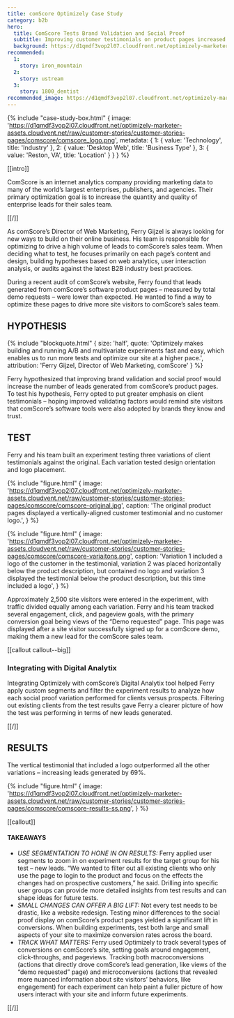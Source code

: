 ```yaml
---
title: comScore Optimizely Case Study
category: b2b
hero:
  title: ComScore Tests Brand Validation and Social Proof
  subtitle: Improving customer testimonials on product pages increased conversions by 69%
  background: https://d1qmdf3vop2l07.cloudfront.net/optimizely-marketer-assets.cloudvent.net/raw/customer-stories/customer-stories-pages/comscore/comscore-hero.jpg
recommended:
  1:
    story: iron_mountain
  2:
    story: ustream
  3:
    story: 1800_dentist
recommended_image: https://d1qmdf3vop2l07.cloudfront.net/optimizely-marketer-assets.cloudvent.net/raw/customer-stories/customer-stories-pages/comscore/comscore-hero-medium.jpg
---
```


{% include "case-study-box.html"
  {
    image: 'https://d1qmdf3vop2l07.cloudfront.net/optimizely-marketer-assets.cloudvent.net/raw/customer-stories/customer-stories-pages/comscore/comscore_logo.png',
    metadata: {
      1: {
        value: 'Technology',
        title: 'Industry'
      },
      2: {
        value: 'Desktop Web',
        title: 'Business Type'
      },
      3: {
        value: 'Reston, VA',
        title: 'Location'
      }
    }
  }
%}


[[intro]]

ComScore is an internet analytics company providing marketing data to many of the world’s largest enterprises, publishers, and agencies. Their primary optimization goal is to increase the quantity and quality of enterprise leads for their sales team.

[[/]]

As comScore’s Director of Web Marketing, Ferry Gijzel is always looking for new ways to build on their online business. His team is responsible for optimizing to drive a high volume of leads to comScore’s sales team. When deciding what to test, he focuses primarily on each page’s content and design, building hypotheses based on web analytics, user interaction analysis, or audits against the latest B2B industry best practices.

During a recent audit of comScore’s website, Ferry found that leads generated from comScore’s software product pages – measured by total demo requests – were lower than expected. He wanted to find a way to optimize these pages to drive more site visitors to comScore’s sales team.

## HYPOTHESIS

{% include "blockquote.html"
  {
    size: 'half',
    quote: 'Optimizely makes building and running A/B and multivariate experiments fast and easy, which enables us to run more tests and optimize our site at a higher pace.',
    attribution: 'Ferry Gijzel, Director of Web Marketing, comScore'
  }
%}

Ferry hypothesized that improving brand validation and social proof would increase the number of leads generated from comScore’s product pages. To test his hypothesis, Ferry opted to put greater emphasis on client testimonials – hoping improved validating factors would remind site visitors that comScore’s software tools were also adopted by brands they know and trust.

## TEST

Ferry and his team built an experiment testing three variations of client testimonials against the original. Each variation tested design orientation and logo placement.

{% include "figure.html"
  {
    image: 'https://d1qmdf3vop2l07.cloudfront.net/optimizely-marketer-assets.cloudvent.net/raw/customer-stories/customer-stories-pages/comscore/comscore-original.jpg',
    caption: 'The original product pages displayed a vertically-aligned customer testimonial and no customer logo.',
  }
%}

{% include "figure.html"
  {
    image: 'https://d1qmdf3vop2l07.cloudfront.net/optimizely-marketer-assets.cloudvent.net/raw/customer-stories/customer-stories-pages/comscore/comscore-variaitons.png',
    caption: 'Variation 1 included a logo of the customer in the testimonial, variation 2 was placed horizontally below the product description, but contained no logo and variation 3 displayed the testimonial below the product description, but this time included a logo',
  }
%}

Approximately 2,500 site visitors were entered in the experiment, with traffic divided equally among each variation. Ferry and his team tracked several engagement, click, and pageview goals, with the primary conversion goal being views of the “Demo requested” page. This page was displayed after a site visitor successfully signed up for a comScore demo, making them a new lead for the comScore sales team.

[[callout callout--big]]

### Integrating with Digital Analytix

Integrating Optimizely with comScore’s Digital Analytix tool helped Ferry apply custom segments and filter the experiment results to analyze how each social proof variation performed for clients versus prospects. Filtering out existing clients from the test results gave Ferry a clearer picture of how the test was performing in terms of new leads generated.

[[/]]

## RESULTS

The vertical testimonial that included a logo outperformed all the other variations – increasing leads generated by 69%.

{% include "figure.html"
  {
    image: 'https://d1qmdf3vop2l07.cloudfront.net/optimizely-marketer-assets.cloudvent.net/raw/customer-stories/customer-stories-pages/comscore/comscore-results-ss.png',
  }
%}

[[callout]]

#### TAKEAWAYS

- *USE SEGMENTATION TO HONE IN ON RESULTS:* Ferry applied user segments to zoom in on experiment results for the target group for his test – new leads. “We wanted to filter out all existing clients who only use the page to login to the product and focus on the effects the changes had on prospective customers,” he said. Drilling into specific user groups can provide more detailed insights from test results and can shape ideas for future tests.
- *SMALL CHANGES CAN OFFER A BIG LIFT:* Not every test needs to be drastic, like a website redesign. Testing minor differences to the social proof display on comScore’s product pages yielded a significant lift in conversions. When building experiments, test both large and small aspects of your site to maximize conversion rates across the board.
- *TRACK WHAT MATTERS:* Ferry used Optimizely to track several types of conversions on comScore’s site, setting goals around engagement, click-throughs, and pageviews. Tracking both macroconversions (actions that directly drove comScore’s lead generation, like views of the “demo requested” page) and microconversions (actions that revealed more nuanced information about site visitors’ behaviors, like engagement) for each experiment can help paint a fuller picture of how users interact with your site and inform future experiments.

[[/]]
